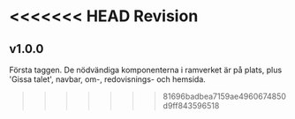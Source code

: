 <<<<<<< HEAD
Revision
==========

v1.0.0
---------
Första taggen. De nödvändiga komponenterna i ramverket är på plats, plus 'Gissa talet', navbar, om-, redovisnings- och hemsida.
>>>>>>> 81696badbea7159ae4960674850d9ff843596518
